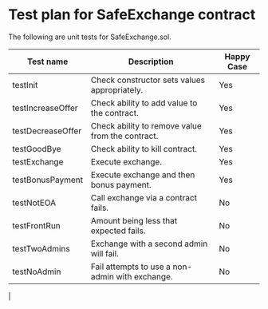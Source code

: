 # Test plan for SafeExchange contract

The following are unit tests for SafeExchange.sol. 

| Test name                       |Description                                        | Happy Case |
|---------------------------------| --------------------------------------------------|------------|
| testInit                        | Check constructor sets values appropriately.      | Yes        |
| testIncreaseOffer               | Check ability to add value to the contract.       | Yes        |
| testDecreaseOffer               | Check ability to remove value from the contract.  | Yes        |
| testGoodBye                     | Check ability to kill contract.                   | Yes        |
| testExchange                    | Execute exchange.                                 | Yes        |
| testBonusPayment                | Execute exchange and then bonus payment.          | Yes        |
| testNotEOA                      | Call exchange via a contract fails.               | No         |
| testFrontRun                    | Amount being less that expected fails.            | No         |
| testTwoAdmins                   | Exchange with a second admin will fail.           | No         |
| testNoAdmin                     | Fail attempts to use a non-admin with exchange.   | No         |
|


